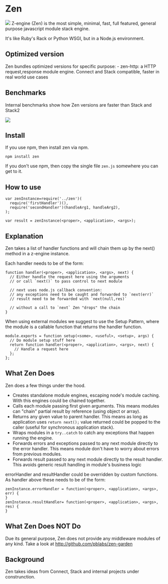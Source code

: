 # Zen

<img src="https://github.com/pblabs/zen/raw/master/logo.png"> Z-engine (Zen) is the most simple, minimal, fast, full featured, general purpose javascript module stack engine.

It's like Ruby's Rack or Python WSGI, but in a Node.js environment.

## Optimized version

Zen bundles optimized versions for specific purpose:
	- zen-http: a HTTP request,response module engine. Connect and Stack compatible, faster in real world use cases  

## Benchmarks

Internal benchmarks show how Zen versions are faster than Stack and Stack2

<img src="https://github.com/pblabs/zen/raw/master/results.png">

## Install

If you use npm, then install zen via npm. 

    npm install zen

If you don't use npm, then copy the single file `zen.js` somewhere you can get to it.   

## How to use

	var zenInstance=require('../zen')(
	  require('firstHandler')(),
      require('secondHandler')(handleArg1, handleArg2),
	);
	
	var result = zenInstance(<proper>, <application>, <args>); 

## Explanation

Zen takes a list of handler functions and will chain them up by the next() method in a z-engine instance. 

Each handler needs to be of the form:

    function handler(<proper>, <application>, <args>, next) {
      // Either handle the request here using the arguments
      // or call `next()` to pass control to next module

	  // next uses node.js callback convention: 
      // any exceptions need to be caught and forwarded to `next(err)`
	  // result need to be forwarded with `next(null,res)`	

	  // without a call to `next` Zen "drops" the chain  
    }


When using external modules we suggest to use the Setup Pattern, where the module is a callable function that returns the handler function.  

    module.exports = function setup(<some>, <useful>, <setup>, args) {
      // Do module setup stuff here
      return function handler(<proper>, <application>, <args>, next) {
        // Handle a request here
      };
    };

## What Zen Does

Zen does a few things under the hood.

 - Creates standalone module engines, escaping node's module caching. With this engines could be chained together.
 - Calls each module passing first given arguments. This means modules can "chain" partial result by reference (using object or array).
 - Returns any given value to parent handler. This means as long as application uses `return next();` value returned could be popped to the caller (useful for synchronous application stack).  
 - Wraps modules in a `try..catch` to catch any exceptions that happen running the engine.
 - Forwards errors and exceptions passed to any next module directly to the error handler.  This means module don't have to worry about errors from previous modules.
 - Forwards result passed to any next module directly to the result handler. This avoids generic result handling in module's business logic  

errorHandler and resultHandler could be overridden by custom functions. As handler above these needs to be of the form:

	zenInstance.errorHandler = function(<proper>, <application>, <args>, err) {
	}
	zenInstance.resultHandler= function(<proper>, <application>, <args>, res) {
	}

## What Zen Does NOT Do

Due its general purpose, Zen does not provide any middleware modules of any kind. Take a look at http://github.com/pblabs/zen-garden 

## Background
Zen takes ideas from Connect, Stack and internal projects under construnction. 